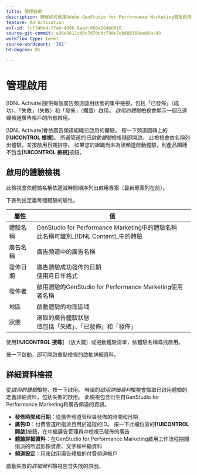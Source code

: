 ```yaml
---
title: 管理啟用
description: 瞭解如何使用Adobe GenStudio for Performance Marketing管理啟用的體驗。
feature: Ad Activation
exl-id: 7cf340d4-37ab-4906-9aad-088a26db0818
source-git-commit: a36e9611cd0e7d70ddc79de7eb688300eeb8ac88
workflow-type: tm+mt
source-wordcount: '361'
ht-degree: 0%

---
```


# 管理啟用

[!DNL Activate]提供每個廣告頻道啟用狀態的集中檢視，包括「已發佈」（成功）、「失敗」（失敗）和「發佈」（擱置）啟用。 _啟用的體驗_&#x200B;檢視會顯示一個已連線頻道廣告帳戶的所有啟用。

[!DNL Activate]會依廣告頻道組織已啟用的體驗。 按一下頻道圖磚上的&#x200B;**[!UICONTROL 檢視]**。 所選管道的&#x200B;_已啟動體驗_&#x200B;檢視隨即開啟。 此檢視會依名稱列出體驗，並按啟用日期排序。 如果您的組織尚未為該頻道啟動體驗，則產品圖磚不包含&#x200B;**[!UICONTROL 檢視]**&#x200B;按鈕。

## 啟用的體驗檢視

此檢視會依體驗名稱依遞減時間順序列出啟用專案（最新專案列在前）。

下表列出定義每個體驗的屬性。

| 屬性 | 值 |
|------------------|---------------------------------------------------------------------------------------------|
| 體驗名稱 | GenStudio for Performance Marketing中的體驗名稱<br>此名稱可識別&#x200B;_[!DNL Content]_中的體驗 |
| 廣告名稱 | 廣告頻道中的廣告名稱 |
| 發佈日期 | 廣告體驗成功發佈的日期<br>使用月日年格式 |
| 發佈者 | 啟用體驗的GenStudio for Performance Marketing使用者名稱 |
| 地區 | 啟動體驗的地理區域 |
| 狀態 | 選取的廣告體驗狀態<br>值包括「失敗」、「已發佈」和「發佈」 |

使用&#x200B;**[!UICONTROL 搜尋]** （放大鏡）或捲動體驗清單，依體驗名稱尋找啟用。

按一下啟動，即可開啟重點檢視的啟動詳細資料。

## 詳細資料檢視

從&#x200B;_啟用的體驗_&#x200B;檢視，按一下啟用。 唯讀的&#x200B;_啟用詳細資料_&#x200B;檢視會擷取已啟用體驗的定義詳細資料，包括失敗的啟用。 此檢視包含衍生自GenStudio for Performance Marketing和廣告頻道的資訊。

* **發佈時間和日期**：從廣告頻道管理員發佈的時間和日期
* **廣告ID**：付費管道所指派且用於追蹤的ID。 按一下此欄位旁的&#x200B;**[!UICONTROL 開啟]**&#x200B;按鈕，在中繼廣告管理員中檢視已發佈的廣告
* **體驗詳細資料**：在GenStudio for Performance Marketing啟用工作流程期間指派的所選影像資產、文字和中繼資料
* **頻道設定**：用來啟用廣告體驗的付費頻道帳戶

啟動失敗的&#x200B;_詳細資料_&#x200B;檢視包含失敗的原因。
